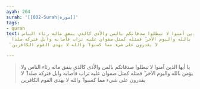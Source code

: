 ```yaml
---
ayah: 264
surah: '[[002-Surah|سورة]]'
tags:
- quran
text: يا أيها الذين آمنوا لا تبطلوا صدقاتكم بالمن والأذى كالذي ينفق ماله رئاء الناس
  ولا يؤمن بالله واليوم الآخر ۖ فمثله كمثل صفوان عليه تراب فأصابه وابل فتركه صلدا
  ۖ لا يقدرون على شيء مما كسبوا ۗ والله لا يهدي القوم الكافرين

---
```

> يا أيها الذين آمنوا لا تبطلوا صدقاتكم بالمن والأذى كالذي ينفق ماله رئاء الناس ولا يؤمن بالله واليوم الآخر ۖ فمثله كمثل صفوان عليه تراب فأصابه وابل فتركه صلدا ۖ لا يقدرون على شيء مما كسبوا ۗ والله لا يهدي القوم الكافرين
